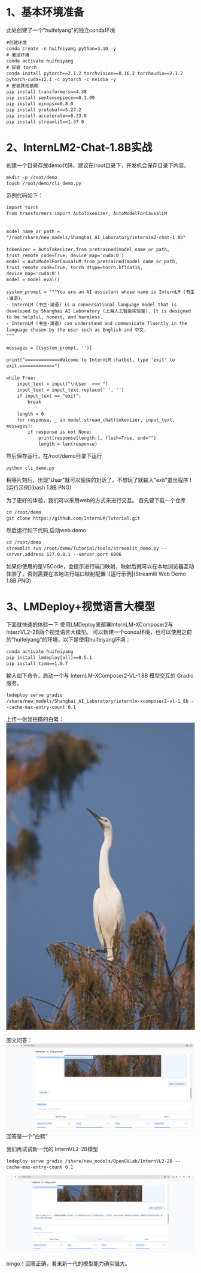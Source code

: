 # 1、基本环境准备
此处创建了一个"huifeiyang"的独立conda环境

```
#创建环境
conda create -n huifeiyang python=3.10 -y
# 激活环境
conda activate huifeiyang
# 安装 torch
conda install pytorch==2.1.2 torchvision==0.16.2 torchaudio==2.1.2 pytorch-cuda=12.1 -c pytorch -c nvidia -y
# 安装其他依赖
pip install transformers==4.38
pip install sentencepiece==0.1.99
pip install einops==0.8.0
pip install protobuf==5.27.2
pip install accelerate==0.33.0
pip install streamlit==1.37.0
```

# 2、InternLM2-Chat-1.8B实战

创建一个目录存放demo代码，建议在/root目录下，开发机会保存目录下内容。

```
mkdir -p /root/demo
touch /root/demo/cli_demo.py
```

范例代码如下：

```
import torch
from transformers import AutoTokenizer, AutoModelForCausalLM


model_name_or_path = "/root/share/new_models/Shanghai_AI_Laboratory/internlm2-chat-1_8b"

tokenizer = AutoTokenizer.from_pretrained(model_name_or_path, trust_remote_code=True, device_map='cuda:0')
model = AutoModelForCausalLM.from_pretrained(model_name_or_path, trust_remote_code=True, torch_dtype=torch.bfloat16, device_map='cuda:0')
model = model.eval()

system_prompt = """You are an AI assistant whose name is InternLM (书生·浦语).
- InternLM (书生·浦语) is a conversational language model that is developed by Shanghai AI Laboratory (上海人工智能实验室). It is designed to be helpful, honest, and harmless.
- InternLM (书生·浦语) can understand and communicate fluently in the language chosen by the user such as English and 中文.
"""

messages = [(system_prompt, '')]

print("=============Welcome to InternLM chatbot, type 'exit' to exit.=============")

while True:
    input_text = input("\nUser  >>> ")
    input_text = input_text.replace(' ', '')
    if input_text == "exit":
        break

    length = 0
    for response, _ in model.stream_chat(tokenizer, input_text, messages):
        if response is not None:
            print(response[length:], flush=True, end="")
            length = len(response)

```
然后保存运行，在/root/demo目录下运行
```commandline
python cli_demo.py
```
稍等片刻后，出现"User"就可以愉快的对话了，不想玩了就输入"exit"退出程序
![运行示例](bash 1.8B.PNG)

为了更好的体验，我们可以采用web的方式来进行交互。
首先要下载一个仓库
```commandline
cd /root/demo
git clone https://github.com/InternLM/Tutorial.git
```
然后运行如下代码,启动web demo
```commandline
cd /root/demo
streamlit run /root/demo/Tutorial/tools/streamlit_demo.py --server.address 127.0.0.1 --server.port 6006
```
如果你使用的是VSCode，会提示进行端口映射，映射后就可以在本地浏览器互动体验了，否则需要在本地进行端口映射配置
![运行示例](Streamlit Web Demo 1.8B.PNG)

# 3、LMDeploy+视觉语言大模型
下面就快速的体验一下 使用LMDeploy来部署InternLM-XComposer2与InternVL2-2B两个视觉语言大模型。
可以新建一个conda环境，也可以使用之前的"huifeiyang"的环境，以下是使用huifeiyang环境：
```commandline
conda activate huifeiyang
pip install lmdeploy[all]==0.5.1
pip install timm==1.0.7
```
输入如下命令，启动一个与 InternLM-XComposer2-VL-1.8B 模型交互的 Gradio 服务。
```commandline
lmdeploy serve gradio /share/new_models/Shanghai_AI_Laboratory/internlm-xcomposer2-vl-1_8b --cache-max-entry-count 0.1
```
上传一张我拍摄的白鹭：
![测试](测试.jpg)

图文问答：
![运行示例](XComposer2-VL-1.8B.PNG)
回答是一个”白鹤“

我们再试试新一代的 InternVL2-2B模型
```commandline
lmdeploy serve gradio /share/new_models/OpenGVLab/InternVL2-2B --cache-max-entry-count 0.1
```
![运行示例](InternVL2-2B.PNG)

bingo！回答正确，看来新一代的模型能力确实强大。

